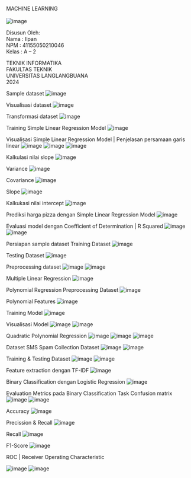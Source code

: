   MACHINE LEARNING <br> <br>
![image](https://github.com/user-attachments/assets/d0e64f72-0014-4cf3-84b3-2e70ed13ab0a) <br>

Disusun Oleh: <br>
Nama	: Ilpan <br>
NPM 	: 41155050210046 <br>
Kelas	: A – 2 <br>

TEKNIK INFORMATIKA <br>
FAKULTAS TEKNIK <br>
UNIVERSITAS LANGLANGBUANA <br>
2024 <br>




Sample dataset
![image](https://github.com/user-attachments/assets/7af06798-7d70-4dea-8b92-0bb37f3c77f8)

Visualisasi dataset
![image](https://github.com/user-attachments/assets/040c3eb7-0d46-4891-9a71-9ee1b9068e02)

Transformasi dataset
![image](https://github.com/user-attachments/assets/544762c4-ad9e-4666-a3ce-2d96fc6580ca)

Training Simple Linear Regression Model
![image](https://github.com/user-attachments/assets/919e7058-8802-425c-bfc5-4c71dd3292d0)

Visualisasi Simple Linear Regression Model | Penjelasan persamaan garis linear
![image](https://github.com/user-attachments/assets/0e49ad15-6925-490d-ae15-ad81cc111256)
![image](https://github.com/user-attachments/assets/02c14373-f4df-48ae-a619-1c2b397c54bc)
![image](https://github.com/user-attachments/assets/05097a92-9d73-49b8-ad07-672385c1c0bc)

Kalkulasi nilai slope
![image](https://github.com/user-attachments/assets/0e84943a-16e2-4782-a1ee-c179b9e4f4e9)

Variance 
![image](https://github.com/user-attachments/assets/bb8f062f-2584-49df-be66-e7aee7bd45c7)

Covariance
![image](https://github.com/user-attachments/assets/785cdd29-6d0c-4126-ac84-978e66b6477f)

Slope
![image](https://github.com/user-attachments/assets/10fd724e-7a0f-4534-8327-abffcbdb6e15)

Kalkukasi nilai intercept
![image](https://github.com/user-attachments/assets/7da96abc-bca4-4654-bdb5-1058813adf95)

Prediksi harga pizza dengan Simple Linear Regression Model
![image](https://github.com/user-attachments/assets/aa43ef17-5631-4377-8c34-d21e8be7e5df)

Evaluasi model dengan Coefficient of Determination | R Squared
![image](https://github.com/user-attachments/assets/07fe6d87-5c33-40e4-80b4-3b8cb1090b80)
![image](https://github.com/user-attachments/assets/b7e3e2ad-0d34-48f0-839d-348d0d0f5044)

Persiapan sample dataset
Training Dataset
![image](https://github.com/user-attachments/assets/0c179660-6152-442e-ac41-68e5e1b86672)

Testing Dataset
![image](https://github.com/user-attachments/assets/f5437f10-76d4-497e-8626-05302b9f8cdb)

Preprocessing dataset
![image](https://github.com/user-attachments/assets/c8782ca0-92c7-4ae3-a136-65349bb8abd9)
![image](https://github.com/user-attachments/assets/d06ad54c-feb1-4b2e-9092-a86c3c8061d2)

Multiple Linear Regression 
![image](https://github.com/user-attachments/assets/e6cfa374-d054-48f6-ad35-e8b267b132e5)

Polynomial Regression
Preprocessing Dataset
![image](https://github.com/user-attachments/assets/6aa792cc-ecef-4213-af5f-014d0e7dd928)

Polynomial Features
![image](https://github.com/user-attachments/assets/60dd348a-41ad-43ac-9baf-ac6baa0f9bc9)

Training Model
![image](https://github.com/user-attachments/assets/762a5341-c8c4-4a78-b88d-580dd3894380)

Visualisasi Model
![image](https://github.com/user-attachments/assets/4cb78cfb-240d-400f-b24b-061f6835975b)
![image](https://github.com/user-attachments/assets/8fa9d866-0b79-4797-82df-e2c5004ea256)

Quadratic Polynomial Regression
![image](https://github.com/user-attachments/assets/ae88c100-90e1-44c9-8551-cdde0d15f0f6)
![image](https://github.com/user-attachments/assets/740360ca-8fc2-4318-aca3-d0d76b5c315c)
![image](https://github.com/user-attachments/assets/f56f04e8-8f6c-4f26-a3d5-ba267ef5e43e)

Dataset SMS Spam Collection Dataset
![image](https://github.com/user-attachments/assets/d36de5c5-aecf-442b-85d0-ae90a82905b7)
![image](https://github.com/user-attachments/assets/fd93400d-7439-498c-b3b7-d8b8a2300be5)

Training & Testing Dataset
![image](https://github.com/user-attachments/assets/780c7572-e9ef-4cd7-bbc8-2efbadfd6ec0)
![image](https://github.com/user-attachments/assets/c59c3443-7c27-4bf0-b01e-7acf7735f099)

Feature extraction dengan TF-IDF
![image](https://github.com/user-attachments/assets/df823328-5c82-4434-a302-3e78adeae571)

Binary Classification dengan Logistic Regression
![image](https://github.com/user-attachments/assets/2ea6013e-564c-4539-b275-94ac2d662c4d)

Evaluation Metrics pada Binary Classification Task
Confusion matrix
![image](https://github.com/user-attachments/assets/2df099dc-0451-4477-8cde-7df04c5a5c52)
![image](https://github.com/user-attachments/assets/bc253ebc-6c19-4347-9cd0-abea3a8a7cac)

Accuracy
![image](https://github.com/user-attachments/assets/fcbf32dd-5b9b-4590-bc53-13058640c533)

Precission & Recall
![image](https://github.com/user-attachments/assets/3210a772-93f2-4bf6-b833-e884b200b130)

Recall 
![image](https://github.com/user-attachments/assets/d69997d3-dd29-4f95-b950-d066e1fbb099)
 
F1-Score
![image](https://github.com/user-attachments/assets/5493dc1c-a929-4411-a44e-91c0a3d8386d)

ROC | Receiver Operating Characteristic

![image](https://github.com/user-attachments/assets/4606ba6f-3b1c-438e-abe3-1fc25f215fca)
![image](https://github.com/user-attachments/assets/912207a5-bd85-4b5c-aa79-a05a6371a918)







